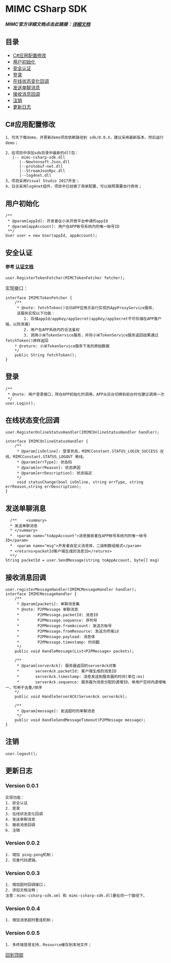 # MIMC CSharp SDK

##### MIMC官方详细文档点击此链接：[详细文档](https://github.com/Xiaomi-mimc/operation-manual)

## 目录
* [C#应用配置修改](#C#应用配置修改)
* [用户初始化](#用户初始化)
* [安全认证](#安全认证)
* [登录](#登录)
* [在线状态变化回调](#在线状态变化回调)
* [发送单聊消息](#发送单聊消息)
* [接收消息回调](#接收消息回调)
* [注销](#注销)
* [更新日志](#更新日志)
## C#应用配置修改
```
1、可先下载demo，并更新demo项目依赖路径到 sdk/0.0.X，建议采用最新版本，然后运行demo；

2、在项目中添加sdk目录中最新的dll包：
   |-- mimc-csharp-sdk.dll
      |--Newtonsoft.Json.dll
      |--protobuf-net.dll
      |--StreamJsonRpc.dll
      |--log4net.dll
3、项目采用Visual Studio 2017开发；
4、日志采用log4net组件，项目中已经做了简单配置，可以按照需要自行修改；
```

## 用户初始化

``` 
/**
 * @param[appId]: 开发者在小米开放平台申请的appId
 * @param[appAccount]: 用户在APP帐号系统内的唯一帐号ID
 **/
User user = new User(appId, appAccount);
```

## 安全认证
#### 参考 [认证文档](https://github.com/Xiaomi-mimc/operation-manual#%E5%AE%89%E5%85%A8%E8%AE%A4%E8%AF%81) 
``` 
user.RegisterTokenFetcher(MIMCTokenFetcher fetcher); 
```
实现接口：
```
interface IMIMCTokenFetcher {
	/**	 
	 * @note: fetchToken()访问APP应用方自行实现的AppProxyService服务，
	 该服务实现以下功能：
		1. 存储appId/appKey/appSecret(appKey/appSecret不可存储在APP客户端，以防泄漏)
		2. 用户在APP系统内的合法鉴权
		3. 调用小米TokenService服务，并将小米TokenService服务返回结果通过fetchToken()原样返回
	* @return: 小米TokenService服务下发的原始数据
	*/
	public String fetchToken();
}
```

## 登录

``` 
/**
 * @note: 用户登录接口，除在APP初始化时调用，APP从后台切换到前台时也建议调用一次
 */ 
user.Login();
```

## 在线状态变化回调

``` 
user.RegisterOnlineStatusHandler(IMIMCOnlineStatusHandler handler);

interface IMIMCOnlineStatusHandler {
    /**
　　　* @param[isOnline]: 登录状态，MIMCConstant.STATUS_LOGIN_SUCCESS 在线，MIMCConstant.STATUS_LOGOUT 离线。
　　　* @param[errType]: 状态码
　　　* @param[errReason]: 状态原因
　　　* @param[errDescription]: 状态描述
     */
     void statusChange(bool isOnline, string errType, string errReason,string errDescription);
}
```

## 发送单聊消息

```  
  /**	 <summary>
  * 发送单聊消息
  * </summary>
  *  <param name="toAppAccount">消息接收者在APP帐号系统内的唯一帐号ID</param>
  *  <param name="msg">开发者自定义消息体，二级制数组格式</param>
  * <returns>packetId客户端生成的消息ID</returns>
  **/
String packetId = user.SendMessage(string toAppAccount, byte[] msg)
```



## 接收消息回调

```  
user.registerMessageHandler(IMIMCMessageHandler handler);
interface IMIMCMessageHandler {
	/**
	 * @param[packets]: 单聊消息集
	 * @note: P2PMessage 单聊消息
	 *        P2PMessage.packetId: 消息ID
	 *        P2PMessage.sequence: 序列号
	 *        P2PMessage.fromAccount: 发送方帐号
	 *        P2PMessage.fromResource: 发送方终端id
	 *        P2PMessage.payload: 消息体
	 *        P2PMessage.timestamp: 时间戳
	 */
	public void HandleMessage(List<P2PMessage> packets);  
	
	/**
	 * @param[serverAck]: 服务器返回的serverAck对象
	 *       serverAck.packetId: 客户端生成的消息ID
	 *       serverAck.timestamp: 消息发送到服务器的时间(单位:ms)
	 *       serverAck.sequence: 服务器为消息分配的递增ID，单用户空间内递增唯一，可用于去重/排序
	*/ 
	public void HandleServerACK(ServerAck serverAck);
	
	/**
	 * @param[message]: 发送超时的单聊消息
	 */
	public void HandleSendMessageTimeout(P2PMessage message);
}
```

## 注销

```  
user.logout();
```
## 更新日志

### Version 0.0.1
```
实现功能：
1. 安全认证
2. 登录
3. 在线状态变化回调
4. 发送单聊消息
5. 接收消息回调
6. 注销
```
### Version 0.0.2
```
1. 增加 ping-pong机制；
2. 完善代码逻辑。
```
### Version 0.0.3
```
1. 增加超时回调接口；
2. 添加文档注释；
注意：mimc-csharp-sdk.xml 和 mimc-csharp-sdk.dll要在同一个路径下。
```
### Version 0.0.4
```
1. 增加消息超时重连机制；
```
### Version 0.0.5
```
1. 多终端登录支持，Resource缓存到本地文件；
```
[回到顶部](#readme)




